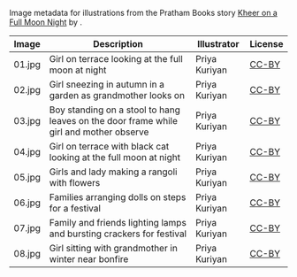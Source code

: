 Image metadata for illustrations from the Pratham Books story [Kheer on a Full Moon Night](https://storyweaver.org.in/stories/88-kheer-on-a-full-moon-night) by .

Image | Description | Illustrator | License
----- | ----------- | ----------- | -------
01.jpg | Girl on terrace looking at the full moon at night  | Priya Kuriyan | [CC-BY](https://creativecommons.org/licenses/by/4.0/)
02.jpg | Girl sneezing in autumn in a garden as grandmother looks on | Priya Kuriyan | [CC-BY](https://creativecommons.org/licenses/by/4.0/)
03.jpg | Boy standing on a stool to hang leaves on the door frame while girl and mother observe | Priya Kuriyan | [CC-BY](https://creativecommons.org/licenses/by/4.0/)
04.jpg | Girl on terrace with black cat looking at the full moon at night  | Priya Kuriyan | [CC-BY](https://creativecommons.org/licenses/by/4.0/)
05.jpg | Girls and lady making a rangoli with flowers | Priya Kuriyan | [CC-BY](https://creativecommons.org/licenses/by/4.0/)
06.jpg | Families arranging dolls on steps for a festival | Priya Kuriyan | [CC-BY](https://creativecommons.org/licenses/by/4.0/)
07.jpg | Family and friends lighting lamps and bursting crackers for festival | Priya Kuriyan | [CC-BY](https://creativecommons.org/licenses/by/4.0/)
08.jpg | Girl sitting with grandmother in winter near bonfire | Priya Kuriyan | [CC-BY](https://creativecommons.org/licenses/by/4.0/)
